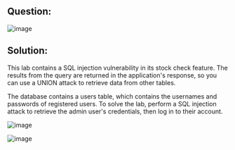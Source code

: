 ## Question:

![image](https://github.com/Nifalnasar/Portswigger-Labs/assets/141356053/2d2507be-536b-49a4-8696-a95a9fbfa9b3)

## Solution:

This lab contains a SQL injection vulnerability in its stock check feature. The results from the query are returned in the application's response, so you can use a UNION attack to retrieve data from other tables.

The database contains a users table, which contains the usernames and passwords of registered users. To solve the lab, perform a SQL injection attack to retrieve the admin user's credentials, then log in to their account.

![image](https://github.com/Nifalnasar/Portswigger-Labs/assets/141356053/dc172a10-5c3d-4a46-b59f-477071aa3050)

![image](https://github.com/Nifalnasar/Portswigger-Labs/assets/141356053/db6b0001-2296-4650-a10c-bccc077989fd)
